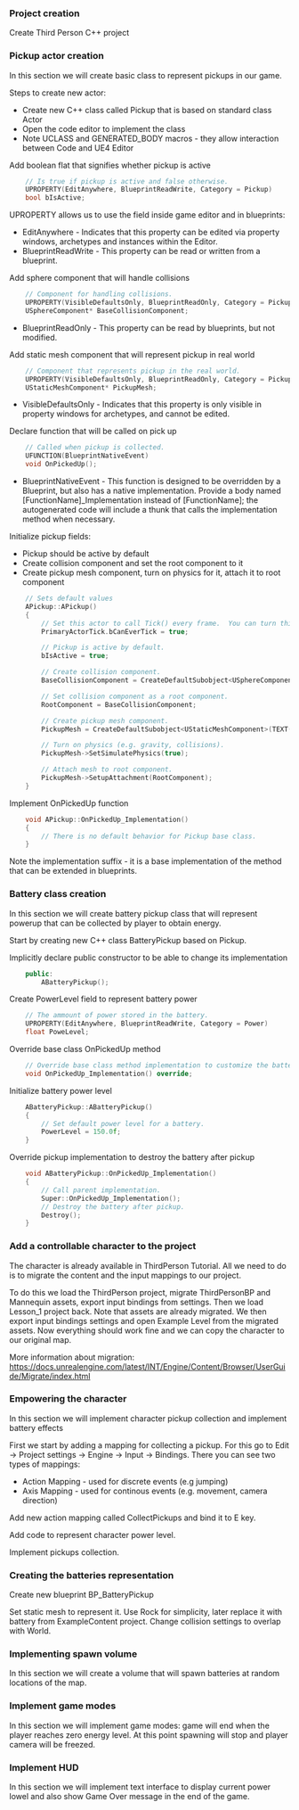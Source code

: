 ### Project creation

Create Third Person C++ project

### Pickup actor creation

In this section we will create basic class to represent pickups in our game.

Steps to create new actor:
* Create new C++ class called Pickup that is based on standard class Actor
* Open the code editor to implement the class
* Note UCLASS and GENERATED_BODY macros - they allow interaction between Code and UE4 Editor

Add boolean flat that signifies whether pickup is active

```c++
	// Is true if pickup is active and false otherwise.
	UPROPERTY(EditAnywhere, BlueprintReadWrite, Category = Pickup)
	bool bIsActive;
```

UPROPERTY allows us to use the field inside game editor and in blueprints:
* EditAnywhere - Indicates that this property can be edited via property windows, archetypes and instances within the Editor.
* BlueprintReadWrite - This property can be read or written from a blueprint.

Add sphere component that will handle collisions

```c++
	// Component for handling collisions.
	UPROPERTY(VisibleDefaultsOnly, BlueprintReadOnly, Category = Pickup)
	USphereComponent* BaseCollisionComponent;
```

* BlueprintReadOnly - This property can be read by blueprints, but not modified.

Add static mesh component that will represent pickup in real world

```c++
	// Component that represents pickup in the real world.
	UPROPERTY(VisibleDefaultsOnly, BlueprintReadOnly, Category = Pickup)
	UStaticMeshComponent* PickupMesh;
```

* VisibleDefaultsOnly - Indicates that this property is only visible in property windows for archetypes, and cannot be edited.

Declare function that will be called on pick up
```c++
	// Called when pickup is collected.
	UFUNCTION(BlueprintNativeEvent)
	void OnPickedUp();
```

* BlueprintNativeEvent - This function is designed to be overridden by a Blueprint, but also has a native implementation. Provide a body named [FunctionName]_Implementation instead of [FunctionName]; the autogenerated code will include a thunk that calls the implementation method when necessary.

Initialize pickup fields:
* Pickup should be active by default
* Create collision component and set the root component to it
* Create pickup mesh component, turn on physics for it, attach it to root component

```c++
	// Sets default values
	APickup::APickup()
	{
		// Set this actor to call Tick() every frame.  You can turn this off to improve performance if you don't need it.
		PrimaryActorTick.bCanEverTick = true;

		// Pickup is active by default.
		bIsActive = true;

		// Create collision component.
		BaseCollisionComponent = CreateDefaultSubobject<USphereComponent>(TEXT("RootComponent"));

		// Set collision component as a root component.
		RootComponent = BaseCollisionComponent;

		// Create pickup mesh component.
		PickupMesh = CreateDefaultSubobject<UStaticMeshComponent>(TEXT("PickupMesh"));

		// Turn on physics (e.g. gravity, collisions).
		PickupMesh->SetSimulatePhysics(true);

		// Attach mesh to root component.
		PickupMesh->SetupAttachment(RootComponent);
	}
```

Implement OnPickedUp function

```cpp
	void APickup::OnPickedUp_Implementation()
	{
		// There is no default behavior for Pickup base class.
	}
```

Note the implementation suffix - it is a base implementation of the method that can be extended in blueprints.

### Battery class creation

In this section we will create battery pickup class that will represent powerup that can be collected by player to obtain energy.

Start by creating new C++ class BatteryPickup based on Pickup.

Implicitly declare public constructor to be able to change its implementation
```c++
	public:
		ABatteryPickup();
```

Create PowerLevel field to represent battery power

```c++
	// The ammount of power stored in the battery.
	UPROPERTY(EditAnywhere, BlueprintReadWrite, Category = Power)
	float PoweLevel;
```

Override base class OnPickedUp method

```c++
	// Override base class method implementation to customize the battery behavior.
	void OnPickedUp_Implementation() override;
```

Initialize battery power level
```c++
	ABatteryPickup::ABatteryPickup()
	{
		// Set default power level for a battery.
		PowerLevel = 150.0f;
	}
```

Override pickup implementation to destroy the battery after pickup
```c++
	void ABatteryPickup::OnPickedUp_Implementation()
	{
		// Call parent implementation.
		Super::OnPickedUp_Implementation();
		// Destroy the battery after pickup.
		Destroy();
	}
```

### Add a controllable character to the project

The character is already available in ThirdPerson Tutorial.
All we need to do is to migrate the content and the input mappings to our project.

To do this we load the ThirdPerson project, migrate ThirdPersonBP and Mannequin assets, export input bindings from settings.
Then we load Lesson_1 project back. Note that assets are already migrated. We then export input bindings settings and open Example Level from the migrated assets.
Now everything should work fine and we can copy the character to our original map.

More information about migration: https://docs.unrealengine.com/latest/INT/Engine/Content/Browser/UserGuide/Migrate/index.html

### Empowering the character

In this section we will implement character pickup collection and implement battery effects

First we start by adding a mapping for collecting a pickup. For this go to Edit -> Project settings -> Engine -> Input -> Bindings.
There you can see two types of mappings:
* Action Mapping - used for discrete events (e.g jumping)
* Axis Mapping - used for continous events (e.g. movement, camera direction)

Add new action mapping called CollectPickups and bind it to E key.

Add code to represent character power level.

Implement pickups collection.

### Creating the batteries representation

Create new blueprint BP_BatteryPickup

Set static mesh to represent it. Use Rock for simplicity, later replace it with battery from ExampleContent project.
Change collision settings to overlap with World.

### Implementing spawn volume

In this section we will create a volume that will spawn batteries at random locations of the map.

### Implement game modes

In this section we will implement game modes: game will end when the player reaches zero energy level.
At this point spawning will stop and player camera will be freezed.

### Implement HUD

In this section we will implement text interface to display current power lowel and also show Game Over message in the end of the game.
